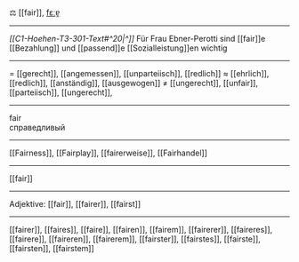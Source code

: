 ⚖️ [[fair]], [fɛːɐ̯](https://youglish.com/pronounce/fair/german)

---
*[[C1-Hoehen-T3-301-Text#^20|^]]* Für Frau Ebner-Perotti sind [[fair]]e [[Bezahlung]] und [[passend]]e [[Sozialleistung]]en wichtig

---
= [[gerecht]], [[angemessen]], [[unparteiisch]], [[redlich]]
≈ [[ehrlich]], [[redlich]], [[anständig]], [[ausgewogen]]
≠ [[ungerecht]], [[unfair]], [[parteiisch]], [[ungerecht]], 

---
fair  
справедливый

---
[[Fairness]], [[Fairplay]], [[fairerweise]], [[Fairhandel]]

---
[[fair]]


---
Adjektive: [[fair]], [[fairer]], [[fairst]]

---
[[fairer]], [[faires]], [[faire]], [[fairen]], [[fairem]], [[fairerer]], [[faireres]], [[fairere]], [[faireren]], [[fairerem]], [[fairster]], [[fairstes]], [[fairste]], [[fairsten]], [[fairstem]]